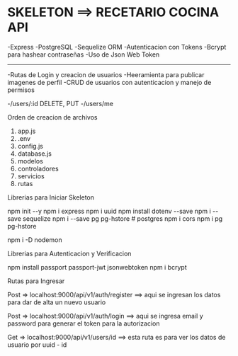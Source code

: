 # SKELETON ==> RECETARIO COCINA API

-Express
-PostgreSQL
-Sequelize ORM
-Autenticacion con Tokens
-Bcrypt para hashear contraseñas
-Uso de Json Web Token

---

-Rutas de Login y creacion de usuarios
-Heeramienta para publicar imagenes de perfil
-CRUD de usuarios con autenticacion y manejo de permisos

-/users/:id DELETE, PUT
-/users/me

Orden de creacion de archivos
1. app.js
2. .env
3. config.js
4. database.js
5. modelos
6. controladores
7. servicios
8. rutas

Librerias para Iniciar Skeleton

npm init --y
npm i express
npm i uuid
npm install dotenv --save
npm i --save sequelize
npm i --save pg pg-hstore # postgres
npm i cors
npm i pg pg-hstore

npm i -D nodemon

Librerias para Autenticacion y Verificacion

npm install passport passport-jwt jsonwebtoken
npm i bcrypt

Rutas para Ingresar

Post => localhost:9000/api/v1/auth/register ==> aqui se ingresan los datos para dar de alta un nuevo usuario

Post => localhost:9000/api/v1/auth/login ==> aqui se ingresa email y password para generar el token para la autorizacion

Get => localhost:9000/api/v1/users/id ==> esta ruta es para ver los datos de usuario por uuid - id


